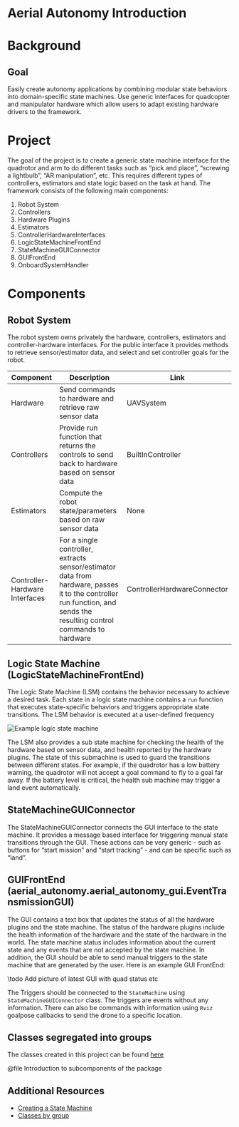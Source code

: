 # Aerial Autonomy Introduction 

# Background
## Goal

Easily create autonomy applications by combining modular state behaviors into domain-specific state machines.  Use generic interfaces for quadcopter and manipulator hardware which allow users to adapt existing hardware drivers to the framework.

# Project

The goal of the project is to create a generic state machine interface for the quadrotor and arm to do different tasks such as “pick and place”, “screwing a lightbulb”, “AR manipulation”, etc. This requires different types of controllers, estimators and state logic based on the task at hand. The framework consists of the following main components:

1. Robot System
  1. Controllers
  2. Hardware Plugins
  3. Estimators
  4. ControllerHardwareInterfaces
2. LogicStateMachineFrontEnd
3. StateMachineGUIConnector
4. GUIFrontEnd
5. OnboardSystemHandler

# Components
## Robot System

The robot system owns privately the hardware, controllers, estimators and controller-hardware interfaces. For the public interface it provides methods to retrieve sensor/estimator data, and select and set controller goals for the robot.

| Component                      | Description                                                                                                                                                           |  Link               |
| ------------------------------ | --------------------------------------------------------------------------------------------------------------------------------------------------------------------- | ------------------- |
| Hardware                       | Send commands to hardware and retrieve raw sensor data                                                                                                                | UAVSystem           |
| Controllers                    | Provide run function that returns the controls to send back to hardware based on sensor data                                                                          | BuiltInController   |
| Estimators                     | Compute the robot state/parameters based on raw sensor data                                                                                                           | None                |
| Controller-Hardware Interfaces | For a single controller, extracts sensor/estimator data from hardware, passes it to the controller run function, and sends the resulting control commands to hardware | ControllerHardwareConnector |

## Logic State Machine (LogicStateMachineFrontEnd)

The Logic State Machine (LSM) contains the behavior necessary to achieve a desired task. Each state in a logic state machine contains a `run` function that executes state-specific behaviors and triggers appropriate state transitions.  The LSM behavior is executed at a user-defined frequency

![Example logic state machine](https://www.dropbox.com/s/m07i1fi6vwc67mw/Untitled%20Diagram.png?dl=1)


The LSM also provides a sub state machine for checking the health of the hardware based on sensor data, and health reported by the hardware plugins. The state of this submachine is used to guard the transitions between different states. For example, if the quadrotor has a low battery warning, the quadrotor will not accept a goal command to fly to a goal far away. If the battery level is critical, the health sub machine may trigger a land event automatically.

## StateMachineGUIConnector

The StateMachineGUIConnector connects the GUI interface to the state machine. It provides a message based interface for triggering manual state transitions through the GUI. These actions can be very generic - such as buttons for “start mission” and “start tracking” - and can be specific such as “land”.

## GUIFrontEnd (aerial_autonomy.aerial_autonomy_gui.EventTransmissionGUI)

The GUI contains a text box that updates the status of all the hardware plugins and the state machine. The status of the hardware plugins include the health information of the hardware and the state of the hardware in the world. The state machine status includes information about the current state and any events that are not accepted by the state machine. In addition, the GUI should be able to send manual triggers to the state machine that are generated by the user. Here is an example GUI FrontEnd:

\todo Add picture of latest GUI with quad status etc

The Triggers should be connected to the `StateMachine` using `StateMachineGUIConnector` class.
The triggers are events without any information. There can also be commands with information using `Rviz`  goalpose callbacks to send the drone to a specific location.

## Classes segregated into groups

The classes created in this project can be found [here](markdown_scripts/class_groups.md)

@file Introduction to subcomponents of the package

## Additional Resources
- [Creating a State Machine](markdown_scripts/creating_state_machine.md)
- [Classes by group](markdown_scripts/class_groups.md)
